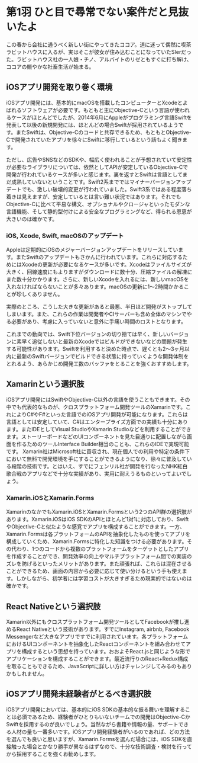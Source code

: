 # 第1羽 ひと目で尋常でない案件だと見抜いたよ

この春から会社に通うべく新しい街にやってきたココア。道に迷って偶然に喫茶ラビットハウスに入るが、実はそこが彼女が住み込むことになっていたSIerだった。ラビットハウス社の一人娘・チノ、アルバイトのリゼともすぐに打ち解け、ココアの賑やかな社畜生活が始まる。

## iOSアプリ開発を取り巻く環境

iOSアプリ開発には、基本的にmacOSを搭載したコンピューターとXcodeとよばれるソフトウェアが必要です。もともと主にObjective-Cという言語が使われるケースがほとんどでしたが、2014年6月にAppleがプログラミング言語Swiftを発表して以後の新規開発には、ほとんどの場合Swiftが採用されているようです。またSwiftは、Objective-Cのコードと共存できるため、もともとObjective-Cで開発されていたアプリを徐々にSwiftに移行しているという話もよく聞きます。

ただし、広告やSNSなどのSDKや、幅広く使われることが予想されていて安定性が必要なライブラリについては、依然としてAPIが安定しているObjective-Cで開発が行われているケースが多いと感じます。裏を返すとSwiftは言語としてまだ成熟していないということです。Swift2系までではマイナーバージョンアップデートでも、激しい破壊的変更が行われていました。Swift3系ではある程度落ち着きは見えますが、安定しているとは言い難い状況ではあります。それでもObjective-Cに比べて平易な構文、オプショナルやクロージャといったモダンな言語機能、そして静的型付けによる安全なプログラミングなど、得られる恩恵が大きいのは確かです。

### iOS, Xcode, Swift, macOSのアップデート

Appleは定期的にiOSのメジャーバージョンアップデートをリリースしています。またSwiftのアップデートもさかんに行われています。これらに対応するためにはXcodeの更新が必要になるケースが多いです。Xcodeはファイルサイズが大きく、回線速度にもよりますがダウンロードに数十分、圧縮ファイルの解凍にまた数十分かかります。さらに、新しいXcodeを入れるには、新しいmacOSを入れなければならないことが多々あります。macOSの更新に1〜2時間かかることが珍しくありません。

実際のところ、こうした大きな更新があると最悪、半日ほど開発がストップしてしまいます。また、これらの作業は開発者やCIサーバーも含め全体のマシンでやる必要があり、考慮に入っていないと意外に手痛い時間のロストとなります。

これまでの動向では、Swift下位バージョンの切り捨ては早く、新しいバージョンに素早く追従しないと最新のXcodeではビルドができないなどの問題が発生する可能性があります。Swiftを利用すると決めた時点で、遅くとも2〜3ヶ月以内に最新のSwiftバージョンでビルドできる状態に持っていくような開発体制をとれるよう、あらかじめ開発工数のバッファをとることを強くおすすめします。

## Xamarinという選択肢

iOSアプリ開発にはSwiftやObjective-C以外の言語を使うこともできます。その中でも代表的なものが、クロスプラットフォーム開発ツールのXamarinです。これによりC#やF#といった言語でのiOSアプリ開発が可能になります。これらは言語としては安定していて、C#はエンタープライズ方面での実績も十分にあります。またIDEとしてVisual StudioやXamarin Studioなどを利用することができます。ストーリーボードなどのUIコンポーネントを見た目通りに配置しながら画面を作るためのツールInterface Builder相当のことも、これらのIDEで実現可能です。
Xamarin社はMicrosoft社に買収され、現在個人での利用や特定の条件下において無料で開発環境を手にすることができるようになり、徐々に普及している段階の技術です。とはいえ、すでにフェンリル社が開発を行なったNHK紅白歌合戦のアプリなどで十分な実績があり、実用に耐えうるものといってよいでしょう。

### Xamarin.iOSとXamarin.Forms

XamarinのなかでもXamarin.iOSとXamarin.Formsという2つのAPI群の選択肢があります。Xamarin.iOSはiOS SDKのAPIとほとんど1対1に対応しており、SwiftやObjective-Cと似たような感覚でアプリを構成することができます。一方、Xamarin.Formsは各プラットフォームのAPIを抽象化したものを使ってアプリを構成していくため、Xamarin.Formsに特化した知識をつける必要があります。その代わり、1つのコードから複数のプラットフォームをターゲットとしたアプリを作成することができ、開発効率の向上やマルチプラットフォーム間での実装のズレを防げるといったメリットがあります。また頑張れば、これらは混在させることができるため、画面の内容から必要に応じて使い分けるという手も使えます。しかしながら、初学者には学習コストが大きすぎるため現実的ではないのは確かです。

## React Nativeという選択肢

Xamarin以外にもクロスプラットフォーム開発ツールとしてFacebookが推し進めるReact Nativeという技術があります。すでにInstagram, airbnb, Facebook Messengerなど大きなアプリですでに利用されています。各プラットフォームにおけるUIコンポーネントを抽象化したReactコンポーネントを組み合わせてアプリを構成するという思想を持っています。おおよそReact.jsと同じような形でアプリケーションを構成することができます。最近流行りのReact+Redux構成を取ることもできるため、JavaScriptに詳しい方はチャレンジしてみるのもありかもしれません。

## iOSアプリ開発未経験者がとるべき選択肢

iOSアプリ開発においては、基本的にiOS SDKの基本的な振る舞いを理解することは必須であるため、経験者がひとりもいないチームでの開発はObjective-CかSwiftを採用するのが良いでしょう。当然ながら書籍や情報の量、サポートできる人材の量も一番多いです。iOSアプリ開発経験者がいるのであれば、どの方法を選んでも良いと思いますが、Xamarin.Formsを選んだ場合には、iOS SDKを直接触った場合とかなり勝手が異なるはずなので、十分な技術調査・検討を行ってから採用することを強くお勧めします。
